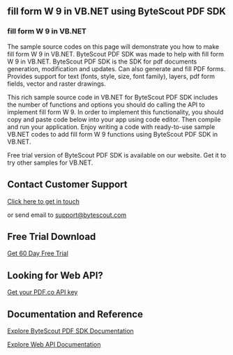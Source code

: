 ## fill form W 9 in VB.NET using ByteScout PDF SDK

### fill form W 9 in VB.NET

The sample source codes on this page will demonstrate you how to make fill form W 9 in VB.NET. ByteScout PDF SDK was made to help with fill form W 9 in VB.NET. ByteScout PDF SDK is the SDK for pdf documents generation, modification and updates. Can also generate and fill PDF forms. Provides support for text (fonts, style, size, font family), layers, pdf form fields, vector and raster drawings.

This rich sample source code in VB.NET for ByteScout PDF SDK includes the number of functions and options you should do calling the API to implement fill form W 9. In order to implement this functionality, you should copy and paste code below into your app using code editor. Then compile and run your application. Enjoy writing a code with ready-to-use sample VB.NET codes to add fill form W 9 functions using ByteScout PDF SDK in VB.NET.

Free trial version of ByteScout PDF SDK is available on our website. Get it to try other samples for VB.NET.

## Contact Customer Support

[Click here to get in touch](https://bytescout.zendesk.com/hc/en-us/requests/new?subject=ByteScout%20PDF%20SDK%20Question)

or send email to [support@bytescout.com](mailto:support@bytescout.com?subject=ByteScout%20PDF%20SDK%20Question) 

## Free Trial Download

[Get 60 Day Free Trial](https://bytescout.com/download/web-installer?utm_source=github-readme)

## Looking for Web API? 

[Get your PDF.co API key](https://pdf.co/documentation/api?utm_source=github-readme)

## Documentation and Reference

[Explore ByteScout PDF SDK Documentation](https://bytescout.com/documentation/index.html?utm_source=github-readme)

[Explore Web API Documentation](https://pdf.co/documentation/api?utm_source=github-readme)